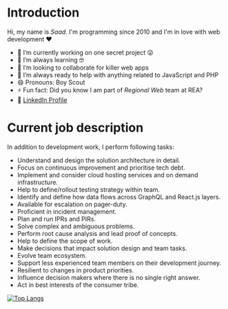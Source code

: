 # Introduction
Hi, my name is _Saad_. I'm programming since 2010 and I'm in love with web development ❤️

- 🔭 I’m currently working on one secret project 😜
- 🌱 I’m always learning 🤓
- 👯 I’m looking to collaborate for killer web apps
- 🤔 I’m always ready to help with anything related to JavaScript and PHP
- 😄 Pronouns: Boy Scout
- ⚡ Fun fact: Did you know I am part of _Regional Web_ team at REA?
- :link: [LinkedIn Profile](https://www.linkedin.com/in/msaadsiddiqui)

# Current job description
In addition to development work, I perform following tasks:
- Understand and design the solution architecture in detail.
- Focus on continuous improvement and prioritise tech debt.
- Implement and consider cloud hosting services and on demand infrastructure.
- Help to define/rollout testing strategy within team.
- Identify and define how data flows across GraphQL and React.js layers.
- Available for escalation on pager-duty.
- Proficient in incident management.
- Plan and run IPRs and PIRs.
- Solve complex and ambiguous problems.
- Perform root cause analysis and lead proof of concepts.
- Help to define the scope of work.
- Make decisions that impact solution design and team tasks.
- Evolve team ecosystem.
- Support less experienced team members on their development journey.
- Resilient to changes in product priorities.
- Influence decision makers where there is no single right answer.
- Act in best interests of the consumer tribe.

[![Top Langs](https://github-readme-stats.vercel.app/api/top-langs/?username=mazemax)](https://github.com/anuraghazra/github-readme-stats)
